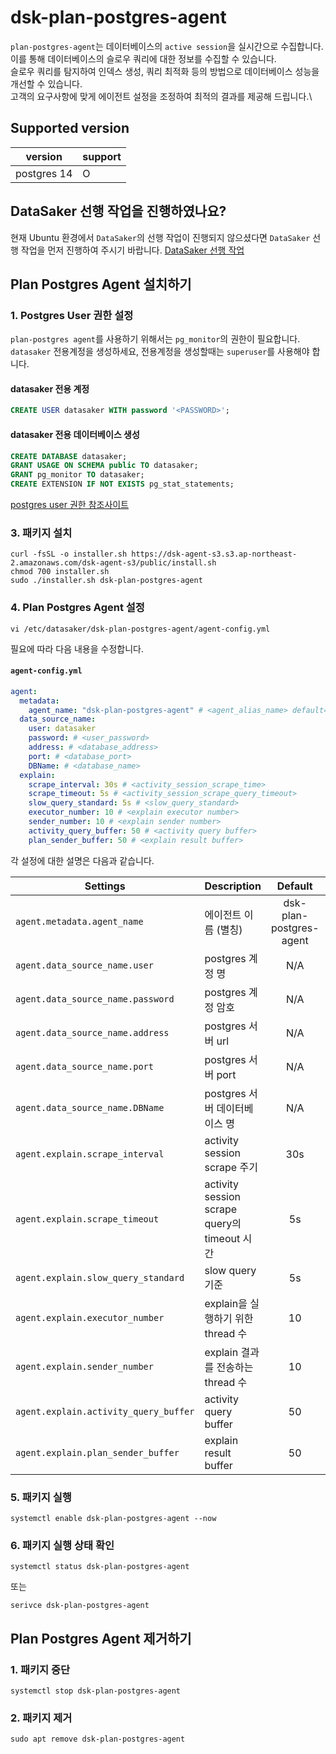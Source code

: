 # dsk-plan-postgres-agent

`plan-postgres-agent`는 데이터베이스의 `active session`을 실시간으로 수집합니다.\
이를 통해 데이터베이스의 슬로우 쿼리에 대한 정보를 수집할 수 있습니다.\
슬로우 쿼리를 탐지하여 인덱스 생성, 쿼리 최적화 등의 방법으로 데이터베이스 성능을 개선할 수 있습니다.\
고객의 요구사항에 맞게 에이전트 설정을 조정하여 최적의 결과를 제공해 드립니다.\

## Supported version

| version     | support |
| ----------- | ------- |
| postgres 14 | O       |

## DataSaker 선행 작업을 진행하였나요?

현재 Ubuntu 환경에서 `DataSaker`의 선행 작업이 진행되지 않으셨다면 `DataSaker` 선행 작업을 먼저 진행하여 주시기 바랍니다. [DataSaker 선행 작업]($%7BPREPARATION\_MANUAL\_KR%7D/)

## Plan Postgres Agent 설치하기

### 1. Postgres User 권한 설정
`plan-postgres agent`를 사용하기 위해서는 `pg_monitor`의 권한이 필요합니다.\
`datasaker` 전용계정을 생성하세요, 전용계정을 생성할때는 `superuser`를 사용해야 합니다.
#### datasaker 전용 계정
```sql
CREATE USER datasaker WITH password '<PASSWORD>';
```

#### datasaker 전용 데이터베이스 생성
```sql
CREATE DATABASE datasaker;
GRANT USAGE ON SCHEMA public TO datasaker;
GRANT pg_monitor TO datasaker;
CREATE EXTENSION IF NOT EXISTS pg_stat_statements;
```
[postgres user 권한 참조사이트](https://www.postgresql.org/docs/14/sql-grant.html)


### 3. 패키지 설치

```shell
curl -fsSL -o installer.sh https://dsk-agent-s3.s3.ap-northeast-2.amazonaws.com/dsk-agent-s3/public/install.sh
chmod 700 installer.sh
sudo ./installer.sh dsk-plan-postgres-agent
```

### 4. Plan Postgres Agent 설정

```shell
vi /etc/datasaker/dsk-plan-postgres-agent/agent-config.yml
```

필요에 따라 다음 내용을 수정합니다.

#### `agent-config.yml`

```yaml
agent:
  metadata:
    agent_name: "dsk-plan-postgres-agent" # <agent_alias_name> default=dsk-plan-postgres-agent
  data_source_name:
    user: datasaker
    password: # <user_password>
    address: # <database_address>
    port: # <database_port>
    DBName: # <database_name>
  explain:
    scrape_interval: 30s # <activity_session_scrape_time>
    scrape_timeout: 5s # <activity_session_scrape_query_timeout>
    slow_query_standard: 5s # <slow_query_standard> 
    executor_number: 10 # <explain executor number>
    sender_number: 10 # <explain sender number>
    activity_query_buffer: 50 # <activity query buffer>
    plan_sender_buffer: 50 # <explain result buffer>
```

각 설정에 대한 설명은 다음과 같습니다.

| **Settings**               | **Description**                                                                                     | **Default** | **Required** |
| -------------------------- | --------------------------------------------------------------------------------------------------- | :---------: | :----------: |
| `agent.metadata.agent_name` | 에이전트 이름 (별칭)                                                                                   |     dsk-plan-postgres-agent     |     **✓**    |
| `agent.data_source_name.user` | postgres 계정 명                                                                                      |     N/A     |     **✓**    |
| `agent.data_source_name.password` | postgres 계정 암호                                                                                    |     N/A     |     **✓**    |
| `agent.data_source_name.address` | postgres 서버 url                                                                                     |     N/A     |     **✓**    |
| `agent.data_source_name.port` | postgres 서버 port                                                                                    |     N/A     |     **✓**    |
| `agent.data_source_name.DBName` | postgres 서버 데이터베이스 명                                                                            |     N/A     |     **✓**    |
| `agent.explain.scrape_interval` | activity session scrape 주기                                                                         |    30s      |              |
| `agent.explain.scrape_timeout` | activity session scrape query의 timeout 시간                                                           |     5s      |              |
| `agent.explain.slow_query_standard` | slow query 기준                                                                                      |     5s      |              |
| `agent.explain.executor_number` | explain을 실행하기 위한 thread 수                                                                    |     10      |              |
| `agent.explain.sender_number` | explain 결과를 전송하는 thread 수                                                                     |     10      |              |
| `agent.explain.activity_query_buffer` | activity query buffer                                                                               |     50      |              |
| `agent.explain.plan_sender_buffer` | explain result buffer                                                                                |     50      |              |

### 5. 패키지 실행

```shell
systemctl enable dsk-plan-postgres-agent --now
```

### 6. 패키지 실행 상태 확인

```shell
systemctl status dsk-plan-postgres-agent
```

또는

```shell
serivce dsk-plan-postgres-agent
```

## Plan Postgres Agent 제거하기

### 1. 패키지 중단

```shell
systemctl stop dsk-plan-postgres-agent
```

### 2. 패키지 제거

```shell
sudo apt remove dsk-plan-postgres-agent
```

